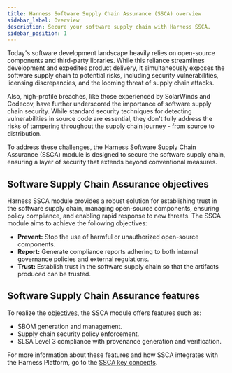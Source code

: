 ```yaml
---
title: Harness Software Supply Chain Assurance (SSCA) overview
sidebar_label: Overview
description: Secure your software supply chain with Harness SSCA.
sidebar_position: 1
---
```


Today's software development landscape heavily relies on open-source components and third-party libraries. While this reliance streamlines development and expedites product delivery, it simultaneously exposes the software supply chain to potential risks, including security vulnerabilities, licensing discrepancies, and the looming threat of supply chain attacks.

Also, high-profile breaches, like those experienced by SolarWinds and Codecov, have further underscored the importance of software supply chain security. While standard security techniques for detecting vulnerabilities in source code are essential, they don't fully address the risks of tampering throughout the supply chain journey - from source to distribution.

To address these challenges, the Harness Software Supply Chain Assurance (SSCA) module is designed to secure the software supply chain, ensuring a layer of security that extends beyond conventional measures.

## Software Supply Chain Assurance objectives

Harness SSCA module provides a robust solution for establishing trust in the software supply chain, managing open-source components, ensuring policy compliance, and enabling rapid response to new threats. The SSCA module aims to achieve the following objectives:

* **Prevent:** Stop the use of harmful or unauthorized open-source components.
* **Report:** Generate compliance reports adhering to both internal governance policies and external regulations.
* **Trust:** Establish trust in the software supply chain so that the artifacts produced can be trusted.

<!-- After remediation capability added: * **Remediate:** Respond quickly and effectively to threats by updating and deploying the patched version of impacted components. -->
<!-- after dashboards/views added: * **Track:** Provide real-time visibility into the usage and deployment of open-source components. -->

## Software Supply Chain Assurance features

To realize the [objectives](#software-supply-chain-assurance-objectives), the SSCA module offers features such as:

* SBOM generation and management.
* Supply chain security policy enforcement.
* SLSA Level 3 compliance with provenance generation and verification.

<!-- * Remediation paths to effectively address zero-day vulnerabilities in open-source components. * Comprehensive visibility into component usage and deployment environments.-->

For more information about these features and how SSCA integrates with the Harness Platform, go to the [SSCA key concepts](./key-concepts.md).
